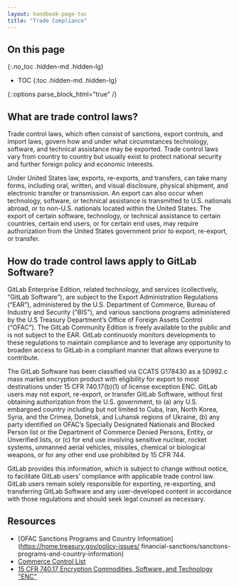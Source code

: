 ```yaml
---
layout: handbook-page-toc
title: "Trade Compliance"
---
```


## On this page
{:.no_toc .hidden-md .hidden-lg}

- TOC
{:toc .hidden-md .hidden-lg}

{::options parse_block_html="true" /}

## What are trade control laws?

Trade control laws, which often consist of sanctions, export controls, and import laws, govern how and under what circumstances technology, software, and technical assistance may be exported. Trade control laws vary from country to country but usually exist to protect national security and further foreign policy and economic interests. 

Under United States law, exports, re-exports, and transfers, can take many forms, including oral, written, and visual disclosure, physical shipment, and electronic transfer or transmission. An export can also occur when technology, software, or technical assistance is transmitted to U.S. nationals abroad, or to non-U.S. nationals located within the United States. The export of certain software, technology, or technical assistance to certain countries, certain end users, or for certain end uses, may require authorization from the United States government prior to export, re-export, or transfer.  

## How do trade control laws apply to GitLab Software?

GitLab Enterprise Edition, related technology, and services (collectively, “GitLab Software”), are subject to the Export Administration Regulations (“EAR”), administered by the U.S. Department of Commerce, Bureau of Industry and Security ("BIS"), and various sanctions programs administered by the U.S Treasury Department’s Office of Foreign Assets Control (“OFAC”). The GitLab Community Edition is freely available to the public and is not subject to the EAR. GitLab continuosly monitors developments to these regulations to maintain compliance and to leverage any opportunity to broaden access to GitLab in a compliant manner that allows everyone to contribute. 

The GitLab Software has been classified via CCATS G178430 as a 5D992.c mass market encryption product with eligibility for export to most destinations under 15 CFR 740.17(b)(1) of license exception ENC. GitLab users may not export, re-export, or transfer GitLab Software, without first obtaining authorization from the U.S. government, to (a) any U.S. embargoed country including but not limited to Cuba, Iran, North Korea, Syria, and the Crimea, Donetsk, and Luhansk regions of Ukraine, (b) any party identified on OFAC’s Specially Designated Nationals and Blocked Person list or the Department of Commerce Denied Persons, Entity, or Unverified lists, or (c) for end use involving sensitive nuclear, rocket systems, unmanned aerial vehicles, missiles, chemical or biological weapons, or for any other end use prohibited by 15 CFR 744. 

GitLab provides this information, which is subject to change without notice, to facilitate GitLab users’ compliance with applicable trade control law. GitLab users remain solely responsible for exporting, re-exporting, and transferring GitLab Software and any user-developed content in accordance with those regulations and should seek legal counsel as necessary. 

## Resources

- [OFAC Sanctions Programs and Country Information](https://home.treasury.gov/policy-issues/
financial-sanctions/sanctions-programs-and-country-information)
- [Commerce Control List](https://www.bis.doc.gov/index.php/regulations/commerce-control-list-ccl)
- [15 CFR 740.17 Encryption Commodities, Software, and Technology "ENC"](https://www.ecfr.gov/current/title-15/subtitle-B/chapter-VII/subchapter-C/part-740/section-740.17)
